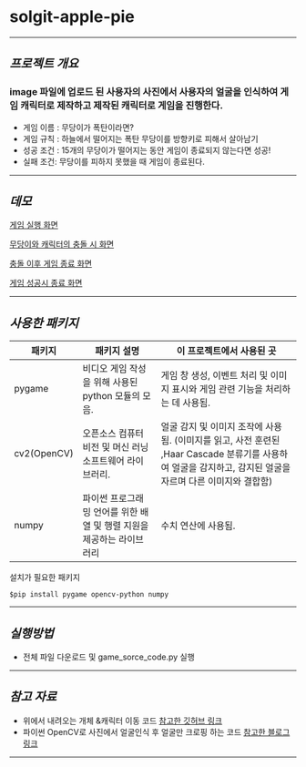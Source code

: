 # solgit-apple-pie

---
## *프로젝트 개요* 
###  image 파일에 업로드 된 사용자의 사진에서 사용자의 얼굴을 인식하여 게임 캐릭터로 제작하고 제작된 캐릭터로 게임을 진행한다.
  
- 게임 이름 : 무당이가 폭탄이라면?
- 게임 규칙 : 하늘에서 떨어지는 폭탄 무당이를 방향키로 피해서 살아남기
- 성공 조건 : 15개의 무당이가 떨어지는 동안 게임이 종료되지 않는다면 성공! 
- 실패 조건:  무당이를 피하지 못했을 때 게임이 종료된다.
---
## *데모*

[게임 실행 화면](https://github.com/flying-adventure/solgit-apple-pie/blob/master/Game%20Launch%20Screen.png)

[무당이와 캐릭터의 충돌 시 화면](https://github.com/flying-adventure/solgit-apple-pie/blob/master/Game%20colliding%20Screen.png)

[충돌 이후 게임 종료 화면](https://github.com/flying-adventure/solgit-apple-pie/blob/master/Game%20Over%20Exit%20Screen.png)

[게임 성공시 종료 화면](https://github.com/flying-adventure/solgit-apple-pie/blob/master/Game%20Winning%20Screen.png)


---
## *사용한 패키지*

|패키지 |패키지 설명|이 프로젝트에서 사용된 곳|
|-------|-------|------|
| pygame | 비디오 게임 작성을 위해 사용된 python 모듈의 모음.| 게임 창 생성, 이벤트 처리 및 이미지 표시와 게임 관련 기능을 처리하는 데 사용됨. |
| cv2(OpenCV) | 오픈소스 컴퓨터 비전 및 머신 러닝 소프트웨어 라이브러리. | 얼굴 감지 및 이미지 조작에 사용됨. (이미지를 읽고, 사전 훈련된 ,Haar Cascade 분류기를 사용하여 얼굴을 감지하고, 감지된 얼굴을 자르며 다른 이미지와 결합함) |
| numpy | 파이썬 프로그래밍 언어를 위한 배열 및 행렬 지원을 제공하는 라이브러리|수치 연산에 사용됨. |    

설치가 필요한 패키지

```
$pip install pygame opencv-python numpy
```

---
## *실행방법*
- 전체 파일 다운로드 및 game_sorce_code.py 실행  
---
## *참고 자료*    
- 위에서 내려오는 개체 &캐릭터 이동 코드 [참고한 깃허브 링크](https://github.com/ElenaLim/Pygame/blob/main/minigame.py)
- 파이썬 OpenCV로 사진에서 얼굴인식 후 얼굴만 크로핑 하는 코드 [참고한 블로그 링크](https://m.blog.naver.com/jcosmoss/220934659282)
---
